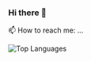 ### Hi there 👋


📫 How to reach me: ...

![Top Languages](https://github-readme-stats.vercel.app/api/top-langs/?username=uneidel&hide=html)

<!--
**uneidel/uneidel** is a ✨ _special_ ✨ repository because its `README.md` (this file) appears on your GitHub profile.
- 🔭 I’m currently working on ...
- 🌱 I’m currently learning ...
- 👯 I’m looking to collaborate on ...
- 🤔 I’m looking for help with ...
- 💬 Ask me about ...

- 😄 Pronouns: ...
- ⚡ Fun fact: ...
-->

